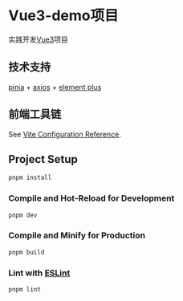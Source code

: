 # Vue3-demo项目

实践开发[Vue3](https://cn.vuejs.org/)项目  


## 技术支持
[pinia](https://pinia.web3doc.top/) + [axios](https://www.axios-http.cn/) + [element plus](https://element-plus.org/zh-CN/)


## 前端工具链

See [Vite Configuration Reference](https://vitejs.dev/config/).

## Project Setup

```sh
pnpm install
```

### Compile and Hot-Reload for Development

```sh
pnpm dev
```

### Compile and Minify for Production

```sh
pnpm build
```

### Lint with [ESLint](https://eslint.org/)

```sh
pnpm lint
```
